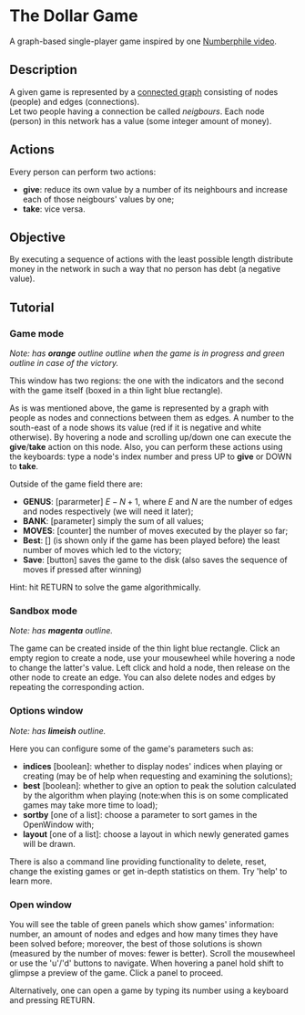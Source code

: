 # The Dollar Game
A graph-based single-player game inspired by one [Numberphile video](https://youtu.be/U33dsEcKgeQ).
## Description
 A given game is represented by a [connected graph](https://en.wikipedia.org/wiki/Connectivity_(graph_theory)) consisting of nodes (people) and edges (connections).\
Let two people having a connection be called _neigbours_. Each node (person) in this network has a value (some integer amount of money). 

## Actions
Every person can perform two actions:
- <b>give</b>: reduce its own value by a number of its neighbours and increase each of those neigbours' values by one;
- <b>take</b>: vice versa.


## Objective
By executing a sequence of actions with the least possible length distribute money in the network in such a way that no person has debt (a negative value). 


## Tutorial
### Game mode
_Note: has <b>orange</b> outline outline when the game is in progress and green outline in case of the victory._

This window has two regions: the one with the indicators and the second with the game itself (boxed in a thin light blue rectangle).

As is was mentioned above, the game is represented by a graph with people as nodes and connections between them as edges. A number to the south-east of a node shows its value (red if it is negative and white otherwise). By hovering a node and scrolling up/down one can execute the <b>give</b>/<b>take</b> action on this node. Also, you can perform these actions using the keyboards: type a node's index number and press UP to <b>give</b> or DOWN to <b>take</b>.

Outside of the game field there are:
- <b>GENUS</b>: [pararmeter] $E-N+1$, where $E$ and $N$ are the number of edges and nodes respectively (we will need it later);
- <b>BANK</b>: [parameter] simply the sum of all values;
- <b>MOVES</b>: [counter] the number of moves executed by the player so far;
- <b>Best</b>: [] (is shown only if the game has been played before) the least number of moves which led to the victory;
- <b>Save</b>: [button] saves the game to the disk (also saves the sequence of moves if pressed after winning)

Hint: hit RETURN to solve the game algorithmically.

### Sandbox mode
_Note: has <b>magenta</b> outline._

The game can be created inside of the thin light blue rectangle. Click an empty region to create a node, use your mousewheel while hovering a node to change the latter's value. Left click and hold a node, then release on the other node to create an edge. You can also delete nodes and edges by repeating the corresponding action.

### Options window
_Note: has <b>limeish</b> outline._

Here you can configure some of the game's parameters such as:
- <b>indices</b> [boolean]: whether to display nodes' indices when playing or creating (may be of help when requesting and examining the solutions);
- <b>best</b> [boolean]: whether to give an option to peak the solution calculated by the algorithm when playing (note:when this is on some complicated games may take more time to load);
- <b>sortby</b> [one of a list]: choose a parameter to sort games in the OpenWindow with;
- <b>layout</b> [one of a list]: choose a layout in which newly generated games will be drawn.

There is also a command line providing functionality to delete, reset, change the existing games or get in-depth statistics on them. Try 'help' to learn more.

### Open window
You will see the table of green panels which show games' information: number, an amount of nodes and edges and how many times they have been solved before; moreover, the best of those solutions is shown (measured by the number of moves: fewer is better). Scroll the mousewheel or use the 'u'/'d' buttons to navigate. When hovering a panel hold shift to glimpse a preview of the game. Click a panel to proceed. 

Alternatively, one can open a game by typing its number using a keyboard and pressing RETURN. 

